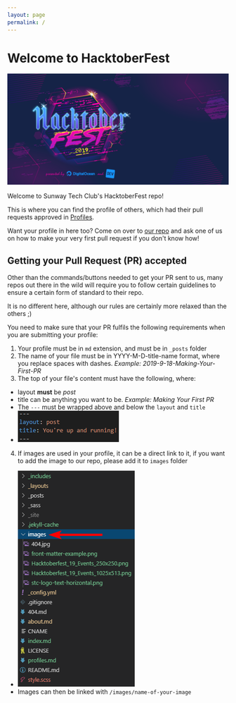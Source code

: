 ```yaml
---
layout: page
permalink: /
---
```


# Welcome to HacktoberFest

![HacktoberFest Banner](/images/Hacktoberfest_19_Events_1025x513.png)

Welcome to Sunway Tech Club's HacktoberFest repo!

This is where you can find the profile of others, which had their pull requests approved in [Profiles](/profiles/).

Want your profile in here too? Come on over to [our repo](#) and ask one of us on how to make your very first pull request if you don't know how!

## Getting your Pull Request (PR) accepted

Other than the commands/buttons needed to get your PR sent to us, many repos out there in the wild will require you to follow certain guidelines to ensure a certain form of standard to their repo.

It is no different here, although our rules are certainly more relaxed than the others ;)

You need to make sure that your PR fulfils the following requirements when you are submitting your profile:

1. Your profile must be in `md` extension, and must be in `_posts` folder
2. The name of your file must be in YYYY-M-D-title-name format, where you replace spaces with dashes. *Example: 2019-9-18-Making-Your-First-PR*
3. The top of your file's content must have the following, where:
  - layout **must** be *post*
  - title can be anything you want to be. *Example: Making Your First PR*
  - The `---` must be wrapped above and below the `layout` and `title`
  - ![Front Matter Example](/images/front-matter-example.png)
4. If images are used in your profile, it can be a direct link to it, if you want to add the image to our repo, please add it to `images` folder
  - ![Images Folder](/images/images-folder.png)
  - Images can then be linked with `/images/name-of-your-image`
